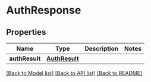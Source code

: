 # AuthResponse

## Properties
Name | Type | Description | Notes
------------ | ------------- | ------------- | -------------
**authResult** | [**AuthResult**](AuthResult.md) |  | 

[[Back to Model list]](../README.md#documentation-for-models) [[Back to API list]](../README.md#documentation-for-api-endpoints) [[Back to README]](../README.md)


